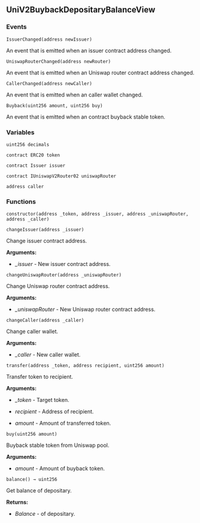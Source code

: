 ## UniV2BuybackDepositaryBalanceView





### Events
```solidity
IssuerChanged(address newIssuer)
```

An event that is emitted when an issuer contract address changed.



```solidity
UniswapRouterChanged(address newRouter)
```

An event that is emitted when an Uniswap router contract address changed.



```solidity
CallerChanged(address newCaller)
```

An event that is emitted when an caller wallet changed.



```solidity
Buyback(uint256 amount, uint256 buy)
```

An event that is emitted when an contract buyback stable token.




### Variables
```solidity
uint256 decimals
```

```solidity
contract ERC20 token
```

```solidity
contract Issuer issuer
```

```solidity
contract IUniswapV2Router02 uniswapRouter
```

```solidity
address caller
```


### Functions
```solidity
constructor(address _token, address _issuer, address _uniswapRouter, address _caller)
```





```solidity
changeIssuer(address _issuer)
```

Change issuer contract address.




**Arguments:**
- *_issuer* - New issuer contract address.

```solidity
changeUniswapRouter(address _uniswapRouter)
```

Change Uniswap router contract address.




**Arguments:**
- *_uniswapRouter* - New Uniswap router contract address.

```solidity
changeCaller(address _caller)
```

Change caller wallet.




**Arguments:**
- *_caller* - New caller wallet.

```solidity
transfer(address _token, address recipient, uint256 amount)
```

Transfer token to recipient.




**Arguments:**
- *_token* - Target token.

- *recipient* - Address of recipient.

- *amount* - Amount of transferred token.

```solidity
buy(uint256 amount)
```

Buyback stable token from Uniswap pool.




**Arguments:**
- *amount* - Amount of buyback token.

```solidity
balance() → uint256
```

Get balance of depositary.




**Returns:**
- *Balance* - of depositary.

